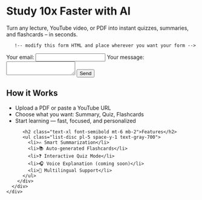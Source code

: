 <!DOCTYPE html>
<html lang="en">
  <head>
    <meta charset="UTF-8" />
    <meta name="viewport" content="width=device-width, initial-scale=1.0" />
    <title>AI Study Buddy</title>
    <script src="https://cdn.tailwindcss.com"></script>
  </head>
  <body class="bg-gradient-to-b from-blue-50 to-white text-gray-800">
    <div class="min-h-screen flex flex-col items-center justify-center px-4">
      <div class="max-w-2xl w-full text-center">
        <h1 class="text-4xl sm:text-5xl font-bold mb-4 text-blue-700">Study 10x Faster with AI</h1>
        <p class="text-lg sm:text-xl mb-8">Turn any lecture, YouTube video, or PDF into instant quizzes, summaries, and flashcards – in seconds.</p>

       !-- modify this form HTML and place wherever you want your form -->
<form
  action="https://formspree.io/f/mzzvkepl"
  method="POST"
>
  <label>
    Your email:
    <input type="email" name="email">
  </label>
  <label>
    Your message:
    <textarea name="message"></textarea>
  </label>
  <!-- your other form fields go here -->
  <button type="submit">Send</button>
</form>
        <div class="mt-10 text-left">
          <h2 class="text-xl font-semibold mb-2">How it Works</h2>
          <ul class="list-disc pl-5 space-y-1 text-gray-700">
            <li>Upload a PDF or paste a YouTube URL</li>
            <li>Choose what you want: Summary, Quiz, Flashcards</li>
            <li>Start learning — fast, focused, and personalized</li>
          </ul>

          <h2 class="text-xl font-semibold mt-6 mb-2">Features</h2>
          <ul class="list-disc pl-5 space-y-1 text-gray-700">
            <li>✍️ Smart Summarization</li>
            <li>📚 Auto-generated Flashcards</li>
            <li>❓ Interactive Quiz Mode</li>
            <li>🎧 Voice Explanation (coming soon)</li>
            <li>💬 Multilingual Support</li>
          </ul>
        </div>
      </div>
    </div>
  </body>
</html>
